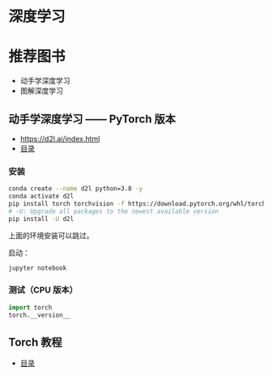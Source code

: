 # 深度学习

# 推荐图书

- 动手学深度学习
- 图解深度学习

## 动手学深度学习 —— PyTorch 版本

- <https://d2l.ai/index.html>
- [目录](d2l)

### 安装

```sh
conda create --name d2l python=3.8 -y
conda activate d2l
pip install torch torchvision -f https://download.pytorch.org/whl/torch_stable.html
# -U: Upgrade all packages to the newest available version
pip install -U d2l
```
上面的环境安装可以跳过。

启动：

```sh
jupyter notebook
```

### 测试（CPU 版本）

```python
import torch
torch.__version__
```

## Torch 教程

- [目录](torch)

